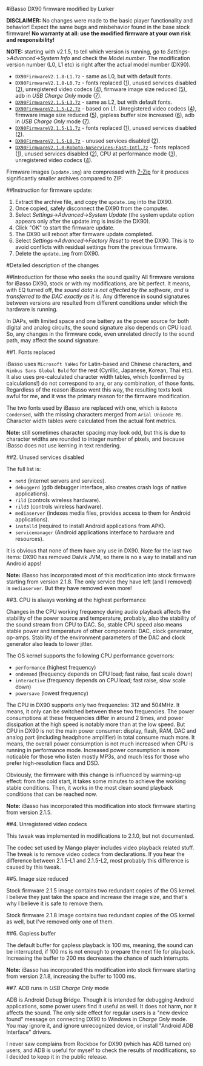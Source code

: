 #iBasso DX90 firmware modified by Lurker

**DISCLAIMER:** No changes were made to the basic player functionality and behavior! Expect the same bugs and misbehavior found in the base stock firmware! **No warranty at all: use the modified firmware at your own risk and responsibility!**

**NOTE:** starting with v2.1.5, to tell which version is running, go to _Settings_->_Advanced_->_System Info_ and check the _Model number_. The modification version number (L0, L1 etc) is right after the actual model number (DX90).

- `DX90FirmwareV2.1.8-L1.7z` - same as L0, but with default fonts.
- `DX90FirmwareV2.1.8-L0.7z` - fonts replaced ([1]), unused services disabled ([2]), unregistered video codecs ([4]), firmware image size reduced ([5]), adb in _USB Charge Only_ mode ([7]).
- [`DX90FirmwareV2.1.5-L3.7z`](https://github.com/Lurker00/DX90-firmware/raw/master/release/DX90FirmwareV2.1.5-L3.7z) - same as L2, but with default fonts.
- [`DX90FirmwareV2.1.5-L2.7z`](https://github.com/Lurker00/DX90-firmware/raw/master/release/DX90FirmwareV2.1.5-L2.7z) - based on L1. Unregistered video codecs ([4]), firmware image size reduced ([5]), gapless buffer size increased ([6]), adb in _USB Charge Only_ mode ([7]).
- [`DX90FirmwareV2.1.5-L1.7z`](https://github.com/Lurker00/DX90-firmware/raw/master/release/DX90FirmwareV2.1.5-L1.7z) - fonts replaced ([1]), unused services disabled ([2]).
- [`DX90FirmwareV2.1.5-L0.7z`](https://github.com/Lurker00/DX90-firmware/raw/master/release/DX90FirmwareV2.1.5-L0.7z) - unused services disabled ([2]).
- [`DX90FirmwareV2.1.0-Roboto-NoServices-Fast-Intl.7z`](https://github.com/Lurker00/DX90-firmware/raw/master/release/DX90FirmwareV2.1.0-Roboto-NoServices-Fast-Intl.7z) - fonts replaced ([1]), unused services disabled ([2]), CPU at performance mode ([3]), unregistered video codecs ([4]).

[1]: #1-fonts-replaced
[2]: #2-unused-services-disabled
[3]: #3-cpu-is-always-working-at-the-highest-performance
[4]: #4-unregistered-video-codecs
[5]: #5-image-size-reduced
[6]: #6-gapless-buffer
[7]: #7-adb-runs-in-usb-charge-only-mode

Firmware images (`update.img`) are compressed with [7-Zip](http://www.7-zip.org/) for it produces significantly smaller archives compared to ZIP.

##Instruction for firmware update:
1. Extract the archive file, and copy the `update.img` into the DX90.
2. Once copied, safely disconnect the DX90 from the computer.
3. Select _Settings_->_Advanced_->_System Update_ (the system update option appears only after the update.img is inside the DX90).
4. Click "OK" to start the firmware update.
5. The DX90 will reboot after firmware update completed. 
6. Select _Settings_->_Advanced_->_Factory Reset_ to reset the DX90. This is to avoid conflicts with residual settings from the previous firmware.
7. Delete the `update.img` from DX90.

#Detailed description of the changes

##Introduction for those who seeks the sound quality
All firmware versions for iBasso DX90, stock or with my modifications, are bit perfect. It means, with EQ turned off, the *sound data is not affected by the software, and is transferred to the DAC exactly as it is*. Any difference in sound signatures between versions are resulted from different conditions under which the hardware is running.

In DAPs, with limited space and one battery as the power source for both digital and analog circuits, the sound signature also depends on CPU load. So, any changes in the firmware code, even unrelated directly to the sound path, may affect the sound signature.

##1. Fonts replaced

iBasso uses `Microsoft YaHei` for Latin-based and Chinese characters, and `Nimbus Sans Global Bold` for the rest (Cyrillic, Japanese, Korean, Thai etc). It also uses pre-calculated character width tables, which (confirmed by calculations!) do not correspond to any, or any combination, of those fonts. Regardless of the reason iBasso went this way, the resulting texts look awful for me, and it was the primary reason for the firmware modification.

The two fonts used by iBasso are replaced with one, which is `Roboto Condensed`, with the missing characters merged from `Arial Unicode MS`. Character width tables were calculated from the actual font metrics.

**Note:** still sometimes character spacing may look odd, but this is due to character widths are rounded to integer number of pixels, and because iBasso does not use kerning in text rendering.

##2. Unused services disabled

The full list is:
* `netd` (internet servers and services).
* `debuggerd` (gdb debugger interface, also creates crash logs of native applications).
* `rild` (controls wireless hardware).
* `rild3` (controls wireless hardware).
* `mediaserver` (indexes media files, provides access to them for Android applications).
* `installd` (required to install Android applications from APK).
* `servicemanager` (Android applications interface to hardware and resources).

It is obvious that none of them have any use in DX90. Note for the last two items: DX90 has removed Dalvik JVM, so there is no a way to install and run Android apps!

**Note:** iBasso has incorporated most of this modification into stock firmware starting from version 2.1.8. The only service they have left (and I removed) is `mediaserver`. But they have removed even more!

##3. CPU is always working at the highest performance

Changes in the CPU working frequency during audio playback affects the stability of the power source and temperature, probably, also the stability of the sound stream from CPU to DAC. So, stable CPU speed also means stable power and temperature of other components: DAC, clock generator, op-amps. Stability of the environment parameters of the DAC and clock generator also leads to lower jitter.

The OS kernel supports the following CPU performance governors:
* `performance` (highest frequency)
* `ondemand` (frequency depends on CPU load; fast raise, fast scale down)
* `interactive` (frequency depends on CPU load; fast raise, slow scale down)
* `powersave` (lowest frequency)

The CPU in DX90 supports only two frequencies: 312 and 504MHz. It means, it only can be switched between these two frequencies. The power consumptions at these frequencies differ in around 2 times, and power dissipation at the high speed is notably more than at the low speed. But CPU in DX90 is not the main power consumer: display, flash, RAM, DAC and analog part (including headphone amplifier) in total consume much more. It means, the overall power consumption is not much increased when CPU is running in performance mode. Increased power consumption is more noticable for those who listen mostly MP3s, and much less for those who prefer high-resolution flacs and DSD.

Obviously, the firmware with this change is influenced by warming-up effect: from the cold start, it takes some minutes to achieve the working stable conditions. Then, it works in the most clean sound playback conditions that can be reached now.

**Note:** iBasso has incorporated this modification into stock firmware starting from version 2.1.5.

##4. Unregistered video codecs

This tweak was implemented in modifications to 2.1.0, but not documented.

The codec set used by Mango player includes video playback related stuff. The tweak is to remove video codecs from declarations. If you hear the difference between 2.1.5-L1 and 2.1.5-L2, most probably this difference is caused by this tweak.

##5. Image size reduced

Stock firmware 2.1.5 image contains two redundant copies of the OS kernel. I believe they just take the space and increase the image size, and that's why I believe it is safe to remove them.

Stock firmware 2.1.8 image contains two redundant copies of the OS kernel as well, but I've removed only one of them.

##6. Gapless buffer

The default buffer for gapless playback is 100 ms, meaning, the sound can be interrupted, if 100 ms is not enough to prepare the next file for playback. Increasing the buffer to 200 ms decreases the chance of such interrupts.

**Note:** iBasso has incorporated this modification into stock firmware starting from version 2.1.8, increasing the buffer to 1000 ms.

##7. ADB runs in _USB Charge Only_ mode

ADB is Android Debug Bridge. Though it is intended for debugging Android applications, some power users find it useful as well. It does not harm, nor it affects the sound. The only side effect for regular users is a "new device found" message on connecting DX90 to Windows in _Charge Only_ mode. You may ignore it, and ignore unrecognized device, or install "Android ADB Interface" drivers.

I never saw complains from Rockbox for DX90 (which has ADB turned on) users, and ADB is useful for myself to check the results of modifications, so I decided to keep it in the public release.

